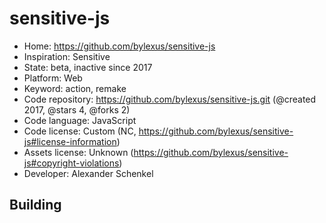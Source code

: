 # sensitive-js

- Home: https://github.com/bylexus/sensitive-js
- Inspiration: Sensitive
- State: beta, inactive since 2017
- Platform: Web
- Keyword: action, remake
- Code repository: https://github.com/bylexus/sensitive-js.git (@created 2017, @stars 4, @forks 2)
- Code language: JavaScript
- Code license: Custom (NC, https://github.com/bylexus/sensitive-js#license-information)
- Assets license: Unknown (https://github.com/bylexus/sensitive-js#copyright-violations)
- Developer: Alexander Schenkel

## Building
